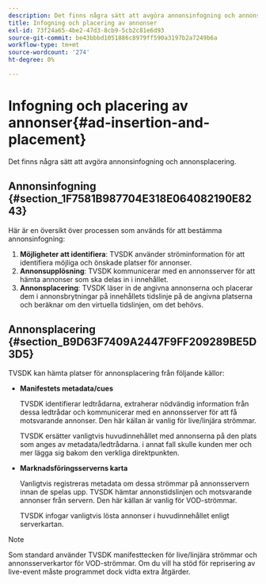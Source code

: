 ```yaml
---
description: Det finns några sätt att avgöra annonsinfogning och annonsplacering.
title: Infogning och placering av annonser
exl-id: 73f24a65-4be2-47d3-8cb9-5cb2c81e6d93
source-git-commit: be43bbbd1051886c8979ff590a3197b2a7249b6a
workflow-type: tm+mt
source-wordcount: '274'
ht-degree: 0%

---
```


# Infogning och placering av annonser{#ad-insertion-and-placement}

Det finns några sätt att avgöra annonsinfogning och annonsplacering.

## Annonsinfogning {#section_1F7581B987704E318E064082190E8243}

Här är en översikt över processen som används för att bestämma annonsinfogning:

1. **Möjligheter att identifiera**: TVSDK använder ströminformation för att identifiera möjliga och önskade platser för annonser.
1. **Annonsupplösning**: TVSDK kommunicerar med en annonsserver för att hämta annonser som ska delas in i innehållet.
1. **Annonsplacering**: TVSDK läser in de angivna annonserna och placerar dem i annonsbrytningar på innehållets tidslinje på de angivna platserna och beräknar om den virtuella tidslinjen, om det behövs.

## Annonsplacering {#section_B9D63F7409A2447F9FF209289BE5D3D5}

TVSDK kan hämta platser för annonsplacering från följande källor:

* **Manifestets metadata/cues**

   TVSDK identifierar ledtrådarna, extraherar nödvändig information från dessa ledtrådar och kommunicerar med en annonsserver för att få motsvarande annonser. Den här källan är vanlig för live/linjära strömmar.

   TVSDK ersätter vanligtvis huvudinnehållet med annonserna på den plats som anges av metadata/ledtrådarna. i annat fall skulle kunden mer och mer lägga sig bakom den verkliga direktpunkten.

* **Marknadsföringsserverns karta**

   Vanligtvis registreras metadata om dessa strömmar på annonsservern innan de spelas upp. TVSDK hämtar annonstidslinjen och motsvarande annonser från servern. Den här källan är vanlig för VOD-strömmar.

   TVSDK infogar vanligtvis lösta annonser i huvudinnehållet enligt serverkartan.

>[!NOTE]
>
>Som standard använder TVSDK manifesttecken för live/linjära strömmar och annonsserverkartor för VOD-strömmar. Om du vill ha stöd för reprisering av live-event måste programmet dock vidta extra åtgärder.

